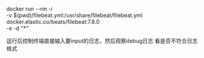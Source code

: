 docker run --rm -i \
  -v $(pwd)/filebeat.yml:/usr/share/filebeat/filebeat.yml \
  docker.elastic.co/beats/filebeat:7.8.0 \
  -e -d "*" 

运行后控制终端直接输入要input的日志，然后观察debug日志 看是否不符合日志格式
